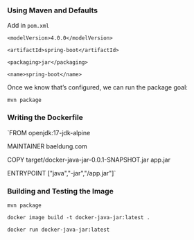 
### Using Maven and Defaults

Add in `pom.xml`

`<modelVersion>4.0.0</modelVersion>`

`<artifactId>spring-boot</artifactId>`

`<packaging>jar</packaging>`

`<name>spring-boot</name>`

Once we know that’s configured, we can run the package goal:

`mvn package`

### Writing the Dockerfile

`FROM openjdk:17-jdk-alpine

MAINTAINER baeldung.com

COPY target/docker-java-jar-0.0.1-SNAPSHOT.jar app.jar

ENTRYPOINT ["java","-jar","/app.jar"]`

### Building and Testing the Image 

`mvn package`

`docker image build -t docker-java-jar:latest .`

`docker run docker-java-jar:latest`

